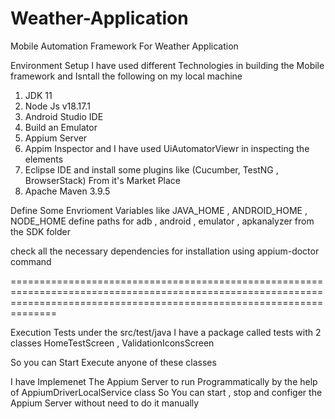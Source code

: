 # Weather-Application
Mobile Automation Framework  For Weather Application

Environment Setup
 I have used different Technologies in building the Mobile framework and Isntall the following on my local machine
 1) JDK 11 
 2) Node Js v18.17.1 
 3) Android Studio IDE
 4) Build an Emulator 
 5) Appium Server
 6) Appim Inspector and I have used UiAutomatorViewr in inspecting the elements
 7) Eclipse IDE and install some plugins like (Cucumber, TestNG , BrowserStack) From it's Market Place
 8) Apache Maven 3.9.5

Define Some Envrioment Variables like
JAVA_HOME , ANDROID_HOME , NODE_HOME 
define paths for adb , android , emulator , apkanalyzer from the SDK folder 

check all the necessary dependencies for installation using appium-doctor command 

==========================================================================================================================================================================


Execution Tests
under the src/test/java I have a package called tests with 2 classes HomeTestScreen , ValidationIconsScreen

So you can Start Execute anyone of these classes 

I have Implemenet The Appium Server to run Programmatically by the help of AppiumDriverLocalService class So You can start , stop and configer the Appium Server without need to do it manually

